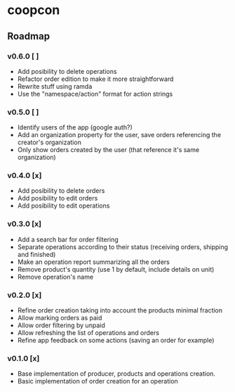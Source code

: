 # coopcon

## Roadmap

### v0.6.0 [ ]
- Add posibility to delete operations
- Refactor order edition to make it more straightforward
- Rewrite stuff using ramda
- Use the "namespace/action" format for action strings

### v0.5.0 [ ]
- Identify users of the app (google auth?)
- Add an organization property for the user, save orders referencing the creator's organization
- Only show orders created by the user (that reference it's same organization)

### v0.4.0 [x]
- Add posibility to delete orders
- Add posibility to edit orders
- Add posibility to edit operations

### v0.3.0 [x]
- Add a search bar for order filtering
- Separate operations according to their status (receiving orders, shipping and finished)
- Make an operation report summarizing all the orders
- Remove product's quantity (use 1 by default, include details on unit)
- Remove operation's name

### v0.2.0 [x]
- Refine order creation taking into account the products minimal fraction
- Allow marking orders as paid
- Allow order filtering by unpaid
- Allow refreshing the list of operations and orders
- Refine app feedback on some actions (saving an order for example)

### v0.1.0 [x]
- Base implementation of producer, products and operations creation.
- Basic implementation of order creation for an operation
